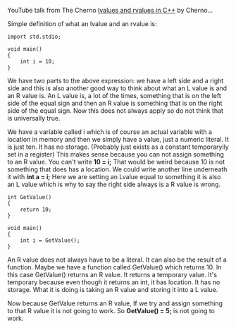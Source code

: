 

YouTube talk from The Cherno [lvalues and rvalues in C++](https://www.youtube.com/watch?v=fbYknr-HPYE&t=720s#t=04m13s) by Cherno...


Simple definition of what an lvalue and an rvalue is:



```
import std.stdio;

void main()
{
    int i = 10;
}
```

We have two parts to the above expression: we have a left side and a right side and this is also another good way to think about what an L value is and an R value is. An L value is, a lot of the times, something that is on the left side of the equal sign and then an R value is something that is on the right side of the equal sign. Now this does not always apply so do not think that is universally true.

We have a variable called i which is of course an actual variable with a location in memory and then we simply have a value, just a numeric literal. It is just ten. It has no storage. (Probably just exists as a constant temporaryily set in a register)   This makes sense because you can not assign something to an R value. You can't write **10 = i;** That would be weird because 10 is not something that does has a location.  We could write another line underneath it with **int a = i;** Here we are setting an Lvalue equal to something it is also an L value which is why to say the right side always is a R value is wrong.  


```
int GetValue()
{
    return 10;
}

void main()
{
    int i = GetValue();
}
```

An R value does not always have to be a literal. It can also be the result of a function. Maybe we have a function called GetValue() which returns 10. In this case GetValue() returns an R value. It returns a temporary value. It's temporary because even though it returns an int, it has location. It has no storage. What it is doing is taking an R value and storing it into a L value.


Now because GetValue returns an R value, If we try and assign something to that R value it is not going to work. So **GetValue() = 5;** is not going to work.

